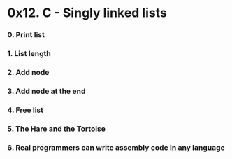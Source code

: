 # 0x12. C - Singly linked lists

### 0. Print list

### 1. List length

### 2. Add node

### 3. Add node at the end

### 4. Free list

### 5. The Hare and the Tortoise

### 6. Real programmers can write assembly code in any language

